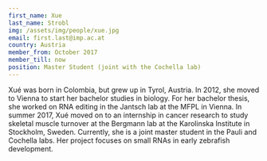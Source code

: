 ```yaml
---
first_name: Xue
last_name: Strobl
img: /assets/img/people/xue.jpg
email: first.last@imp.ac.at
country: Austria
member_from: October 2017
member_till: now
position: Master Student (joint with the Cochella lab)
---
```

Xué was born in Colombia, but grew up in Tyrol, Austria. In 2012, she moved to Vienna to start her bachelor studies in biology. For her bachelor thesis, she worked on RNA editing in the Jantsch lab at the MFPL in Vienna. In summer 2017, Xué moved on to an internship in cancer research to study skeletal muscle turnover at the Bergmann lab at the Karolinska Institute in Stockholm, Sweden. Currently, she is a joint master student in the Pauli and Cochella labs. Her project focuses on small RNAs in early zebrafish development. 
